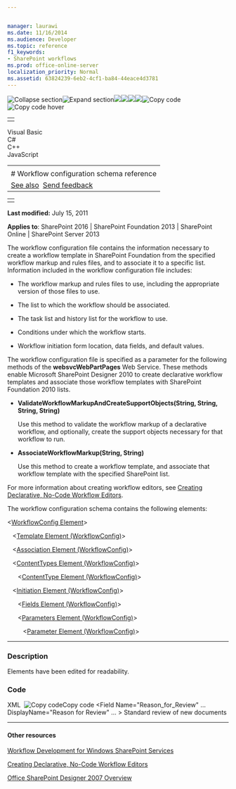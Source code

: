 ```yaml
---


manager: laurawi
ms.date: 11/16/2014
ms.audience: Developer
ms.topic: reference
f1_keywords:
- SharePoint workflows
ms.prod: office-online-server
localization_priority: Normal
ms.assetid: 63824239-6eb2-4cf1-ba84-44eace4d3781
---
```


![Collapse
section](../icons/collapse_all.gif "Collapse section")![Expand
section](../icons/expand_all.gif "Expand section")![](../icons/collapse_all.gif)![](../icons/expand_all.gif)![](../icons/dropdown.gif)![](../icons/dropdownHover.gif)![Copy
code](../icons/copycode.gif "Copy code")![Copy code
hover](../icons/copycodeHighlight.gif "Copy code hover")
<table>
<tbody>
<tr class="odd">
<td align="left"></td>
</tr>
</tbody>
</table>

Visual Basic  
C\#  
C++  
JavaScript  

<table>
<tbody>
<tr class="odd">
<td align="left"><span id="runningHeaderText"></span></td>
</tr>
<tr class="even">
<td align="left"># Workflow configuration schema reference</td>
</tr>
<tr class="odd">
<td align="left"><a href="#seeAlsoToggle">See also</a>  <span id="headfeedbackarea" class="feedbackhead"><a href="javascript:SubmitFeedback(&#39;docthis@Microsoft.com&#39;,&#39;&#39;,&#39;&#39;,&#39;&#39;,&#39;1.0.18082.1225&#39;,&#39;%0\dThank%20you%20for%20your%20feedback.%20The%20developer%20writing%20teams%20use%20your%20feedback%20to%20improve%20documentation.%20While%20we%20are%20reviewing%20your%20feedback,%20we%20may%20send%20you%20e-mail%20to%20ask%20for%20clarification%20or%20feedback%20on%20a%20solution.%20We%20do%20not%20use%20your%20e-mail%20address%20for%20any%20other%20purpose%20and%20we%20delete%20it%20after%20we%20finish%20our%20review.%0\AFor%20further%20information%20about%20the%20privacy%20policies%20of%20Microsoft,%20please%20see%20http://privacy.microsoft.com/en-us/default.aspx.%0\A%0\d&#39;,&#39;Customer%20feedback&#39;);">Send feedback</a></span></td>
</tr>
</tbody>
</table>

<table>
<colgroup>
<col width="100%" />
</colgroup>
<tbody>
<tr class="odd">
<td align="left"></td>
</tr>
</tbody>
</table>

**Last modified:** July 15, 2011

**Applies to**: SharePoint 2016 | SharePoint Foundation 2013 |
SharePoint Online | SharePoint Server 2013

The workflow configuration file contains the information necessary to
create a workflow template in SharePoint Foundation from the specified
workflow markup and rules files, and to associate it to a specific list.
Information included in the workflow configuration file includes:

-   The workflow markup and rules files to use, including the
    appropriate version of those files to use.

-   The list to which the workflow should be associated.

-   The task list and history list for the workflow to use.

-   Conditions under which the workflow starts.

-   Workflow initiation form location, data fields, and default values.

The workflow configuration file is specified as a parameter for the
following methods of the <span sdata="cer"
target="N:websvcWebPartPages">**websvcWebPartPages**</span> Web Service.
These methods enable Microsoft SharePoint Designer 2010 to create
declarative workflow templates and associate those workflow templates
with SharePoint Foundation 2010 lists.

-   <span sdata="cer"
    target="M:websvcWebPartPages.WebPartPagesWebService.ValidateWorkflowMarkupAndCreateSupportObjects(System.String,System.String,System.String,System.String)">**ValidateWorkflowMarkupAndCreateSupportObjects(String,
    String, String, String)**</span>

    Use this method to validate the workflow markup of a declarative
    workflow, and optionally, create the support objects necessary for
    that workflow to run.

-   <span sdata="cer"
    target="M:websvcWebPartPages.WebPartPagesWebService.AssociateWorkflowMarkup(System.String,System.String)">**AssociateWorkflowMarkup(String,
    String)**</span>

    Use this method to create a workflow template, and associate that
    workflow template with the specified SharePoint list.

For more information about creating workflow editors, see [Creating
Declarative, No-Code Workflow
Editors](http://msdn.microsoft.com/library/60dfda8d-e724-4d7d-9578-aa239c362dcf(Office.15).aspx).

The workflow configuration schema contains the following elements:

\<<span sdata="link">[WorkflowConfig
Element](workflowconfig-element.htm)</span>\>

   \<<span sdata="link">[Template Element
(WorkflowConfig)](template-element-workflowconfig.htm)</span>\>

   \<<span sdata="link">[Association Element
(WorkflowConfig)](association-element-workflowconfig.htm)</span>\>

   \<<span sdata="link">[ContentTypes Element
(WorkflowConfig)](contenttypes-element-workflowconfig.htm)</span>\>

      \<<span sdata="link">[ContentType Element
(WorkflowConfig)](contenttype-element-workflowconfig.htm)</span>\>

   \<<span sdata="link">[Initiation Element
(WorkflowConfig)](initiation-element-workflowconfig.htm)</span>\>

      \<<span sdata="link">[Fields Element
(WorkflowConfig)](fields-element-workflowconfig.htm)</span>\>

      \<<span sdata="link">[Parameters Element
(WorkflowConfig)](parameters-element-workflowconfig.htm)</span>\>

         \<<span sdata="link">[Parameter Element
(WorkflowConfig)](parameter-element-workflowconfig.htm)</span>\>


--------------------------------------------------------------------------------------------------------------------------------------------------------------------------------------------

### Description

Elements have been edited for readability.

### Code

<span codelanguage="xmlLang"></span>
XML 
<span class="copyCode" onclick="CopyCode(this)"
onkeypress="CopyCode_CheckKey(this, event)"
onmouseover="ChangeCopyCodeIcon(this)"
onmouseout="ChangeCopyCodeIcon(this)" tabindex="0">![Copy
code](../icons/copycode.gif "Copy code")Copy code</span>
    <WorkflowConfig>
      <Template
        BaseID="{68B99644-EDCE-4988-9D11-7FD5CCAE09CC}"
        DocLibID="{74FAE22C-0176-46DF-AA12-988CE79C8889}"
        XomlHref="Workflows/Notify Me/Notify Me.xoml"
        XomlVersion="V3.0"
        RulesHref="Workflows/Notify Me/Notify Me.xoml.rules"
        RulesVersion="V3.0"
      >
      </Template>
      <Association
        ListID="{B8C6FEEA-8066-462E-958D-1B4E90FE1C34}"
        TaskListID="{C64BA541-9D5B-42F3-A989-96F56FD51155}"
        StartManually="true"
        StartOnCreate="true"
      >
      </Association>
      <ContentTypes>
        <ContentType 
          Name="Review New Document" 
          ContentTypeID=
            "0x0108010086C115D5C5C27B439C22EB22F050B49B00DD9F97273595EA4BA32838A26054BF08" 
          Form="/Workflows/Notify Me/Review New Document.aspx" 
          Description="Workflow used to review new documents">
          <Fields/>
        </ContentType>
      </ContentTypes>
      <Initiation 
        URL="Workflows/Notify Me/Notify Me.aspx">
        <Fields>
          <Field 
            Name="Reason_for_Review" 
            …
            DisplayName="Reason for Review" 
            …
          >
            <Default>Standard review of new documents</Default>
          </Field>
        </Fields>
        <Parameters>
          <Parameter Name="Reason_for_Review" Type="System.String" />
        </Parameters>
      </Initiation>
    </WorkflowConfig>


-------------------------------------------------------------------------------------------------------------------------------------------------------------------------------------------

#### Other resources

[Workflow Development for Windows SharePoint
Services](http://msdn.microsoft.com/library/ad7a5bf2-fab0-4b30-ae0b-46b15f16b491(Office.15).aspx)

[Creating Declarative, No-Code Workflow
Editors](http://msdn.microsoft.com/library/60dfda8d-e724-4d7d-9578-aa239c362dcf(Office.15).aspx)

[Office SharePoint Designer 2007
Overview](http://msdn.microsoft.com/library/5ef4e933-564e-4dea-b2f4-c1b621774969(Office.15).aspx)








